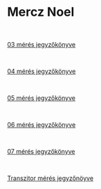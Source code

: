 # Mercz Noel

<br />

[03 mérés jegyzőkönyve](https://noel-mercz.github.io/Meresijegyzokonyvek/03_meres)

<br />

[04 mérés jegyzőkönyve](https://noel-mercz.github.io/Meresijegyzokonyvek/04_meres)

<br />

[05 mérés jegyzőkönyve](https://noel-mercz.github.io/Meresijegyzokonyvek/05_meres)

<br />

[06 mérés jegyzőkönyve](https://noel-mercz.github.io/Meresijegyzokonyvek/06_meres)

<br />

[07 mérés jegyzőkönyve](https://noel-mercz.github.io/Meresijegyzokonyvek/07_Meres)

<br />

[Transzitor mérés jegyzőnöyve](https://noel-mercz.github.io/Meresijegyzokonyvek/tranzisztor_meres)
